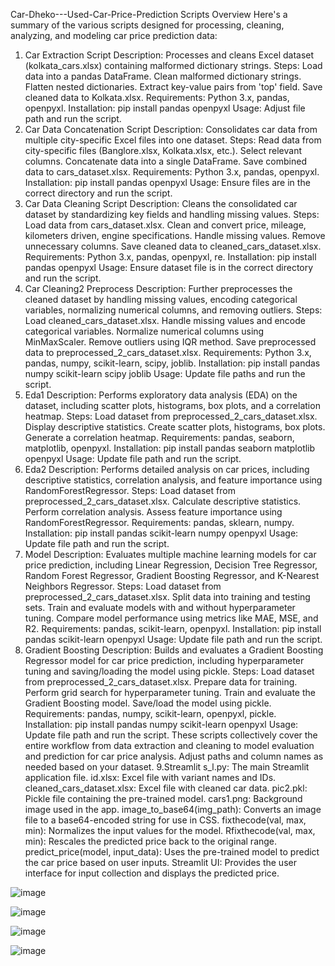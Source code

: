Car-Dheko---Used-Car-Price-Prediction Scripts Overview
Here's a summary of the various scripts designed for processing, cleaning, analyzing, and modeling car price prediction data:

1. Car Extraction Script
Description: Processes and cleans Excel dataset (kolkata_cars.xlsx) containing malformed dictionary strings.
Steps:
Load data into a pandas DataFrame.
Clean malformed dictionary strings.
Flatten nested dictionaries.
Extract key-value pairs from 'top' field.
Save cleaned data to Kolkata.xlsx.
Requirements: Python 3.x, pandas, openpyxl.
Installation: pip install pandas openpyxl
Usage: Adjust file path and run the script.
2. Car Data Concatenation Script
Description: Consolidates car data from multiple city-specific Excel files into one dataset.
Steps:
Read data from city-specific files (Banglore.xlsx, Kolkata.xlsx, etc.).
Select relevant columns.
Concatenate data into a single DataFrame.
Save combined data to cars_dataset.xlsx.
Requirements: Python 3.x, pandas, openpyxl.
Installation: pip install pandas openpyxl
Usage: Ensure files are in the correct directory and run the script.
3. Car Data Cleaning Script
Description: Cleans the consolidated car dataset by standardizing key fields and handling missing values.
Steps:
Load data from cars_dataset.xlsx.
Clean and convert price, mileage, kilometers driven, engine specifications.
Handle missing values.
Remove unnecessary columns.
Save cleaned data to cleaned_cars_dataset.xlsx.
Requirements: Python 3.x, pandas, openpyxl, re.
Installation: pip install pandas openpyxl
Usage: Ensure dataset file is in the correct directory and run the script.
4. Car Cleaning2 Preprocess
Description: Further preprocesses the cleaned dataset by handling missing values, encoding categorical variables, normalizing numerical columns, and removing outliers.
Steps:
Load cleaned_cars_dataset.xlsx.
Handle missing values and encode categorical variables.
Normalize numerical columns using MinMaxScaler.
Remove outliers using IQR method.
Save preprocessed data to preprocessed_2_cars_dataset.xlsx.
Requirements: Python 3.x, pandas, numpy, scikit-learn, scipy, joblib.
Installation: pip install pandas numpy scikit-learn scipy joblib
Usage: Update file paths and run the script.
5. Eda1
Description: Performs exploratory data analysis (EDA) on the dataset, including scatter plots, histograms, box plots, and a correlation heatmap.
Steps:
Load dataset from preprocessed_2_cars_dataset.xlsx.
Display descriptive statistics.
Create scatter plots, histograms, box plots.
Generate a correlation heatmap.
Requirements: pandas, seaborn, matplotlib, openpyxl.
Installation: pip install pandas seaborn matplotlib openpyxl
Usage: Update file path and run the script.
6. Eda2
Description: Performs detailed analysis on car prices, including descriptive statistics, correlation analysis, and feature importance using RandomForestRegressor.
Steps:
Load dataset from preprocessed_2_cars_dataset.xlsx.
Calculate descriptive statistics.
Perform correlation analysis.
Assess feature importance using RandomForestRegressor.
Requirements: pandas, sklearn, numpy.
Installation: pip install pandas scikit-learn numpy openpyxl
Usage: Update file path and run the script.
7. Model
Description: Evaluates multiple machine learning models for car price prediction, including Linear Regression, Decision Tree Regressor, Random Forest Regressor, Gradient Boosting Regressor, and K-Nearest Neighbors Regressor.
Steps:
Load dataset from preprocessed_2_cars_dataset.xlsx.
Split data into training and testing sets.
Train and evaluate models with and without hyperparameter tuning.
Compare model performance using metrics like MAE, MSE, and R2.
Requirements: pandas, scikit-learn, openpyxl.
Installation: pip install pandas scikit-learn openpyxl
Usage: Update file path and run the script.
8. Gradient Boosting
Description: Builds and evaluates a Gradient Boosting Regressor model for car price prediction, including hyperparameter tuning and saving/loading the model using pickle.
Steps:
Load dataset from preprocessed_2_cars_dataset.xlsx.
Prepare data for training.
Perform grid search for hyperparameter tuning.
Train and evaluate the Gradient Boosting model.
Save/load the model using pickle.
Requirements: pandas, numpy, scikit-learn, openpyxl, pickle.
Installation: pip install pandas numpy scikit-learn openpyxl
Usage: Update file path and run the script.
These scripts collectively cover the entire workflow from data extraction and cleaning to model evaluation and prediction for car price analysis. Adjust paths and column names as needed based on your dataset.
9.Streamlit
s_l.py: The main Streamlit application file.
id.xlsx: Excel file with variant names and IDs.
cleaned_cars_dataset.xlsx: Excel file with cleaned car data.
pic2.pkl: Pickle file containing the pre-trained model.
cars1.png: Background image used in the app.
image_to_base64(img_path): Converts an image file to a base64-encoded string for use in CSS.
fixthecode(val, max, min): Normalizes the input values for the model.
Rfixthecode(val, max, min): Rescales the predicted price back to the original range.
predict_price(model, input_data): Uses the pre-trained model to predict the car price based on user inputs.
Streamlit UI: Provides the user interface for input collection and displays the predicted price.

![image](https://github.com/user-attachments/assets/9dfa73a3-da20-48ff-aadb-23d19830ccdb)

![image](https://github.com/user-attachments/assets/11fdb83b-e4df-43c7-bbcb-e179ec6212de)

![image](https://github.com/user-attachments/assets/82cbb32f-2534-4eae-b1ce-e2c4c4f5a2c0)

![image](https://github.com/user-attachments/assets/21095e78-755a-40ce-b977-4979963aaa14)


